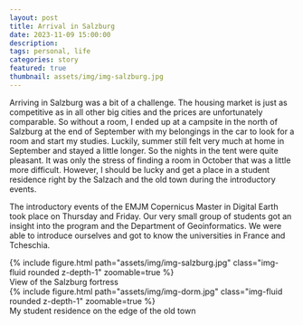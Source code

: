 ```yaml
---
layout: post
title: Arrival in Salzburg
date: 2023-11-09 15:00:00
description: 
tags: personal, life
categories: story
featured: true
thumbnail: assets/img/img-salzburg.jpg
---
```

Arriving in Salzburg was a bit of a challenge. The housing market is just as competitive as in all other big cities and the prices are unfortunately comparable. So without a room, I ended up at a campsite in the north of Salzburg at the end of September with my belongings in the car to look for a room and start my studies. Luckily, summer still felt very much at home in September and stayed a little longer. So the nights in the tent were quite pleasant. It was only the stress of finding a room in October that was a little more difficult. However, I should be lucky and get a place in a student residence right by the Salzach and the old town during the introductory events.

The introductory events of the EMJM Copernicus Master in Digital Earth took place on Thursday and Friday. Our very small group of students got an insight into the program and the Department of Geoinformatics. We were able to introduce ourselves and got to know the universities in France and Tcheschia. 

<div class="row mt-3">
    <div class="col-sm mt-3 mt-md-0">
        {% include figure.html path="assets/img/img-salzburg.jpg" class="img-fluid rounded z-depth-1" zoomable=true %}
    </div>
</div>
<div class="caption">
    View of the Salzburg fortress 
</div>


<div class="row mt-3">
    <div class="col-sm mt-3 mt-md-0">
         {% include figure.html path="assets/img/img-dorm.jpg" class="img-fluid rounded z-depth-1" zoomable=true %}
    </div>
</div>
<div class="caption">
    My student residence on the edge of the old town 
</div>